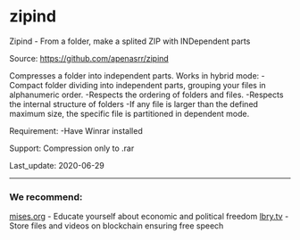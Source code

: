 # zipind
Zipind - From a folder, make a splited ZIP with INDependent parts

Source: https://github.com/apenasrr/zipind

Compresses a folder into independent parts.
Works in hybrid mode:
-Compact folder dividing into independent parts, grouping your files in 
 alphanumeric order. 
-Respects the ordering of folders and files.
-Respects the internal structure of folders
-If any file is larger than the defined maximum size, the specific 
 file is partitioned in dependent mode.
 
Requirement: 
-Have Winrar installed

Support:
    Compression only to .rar
    
Last_update: 2020-06-29

---
### We recommend:  
[mises.org](https://mises.org/) - Educate yourself about economic and political freedom
[lbry.tv](http://lbry.tv/) - Store files and videos on blockchain ensuring free speech